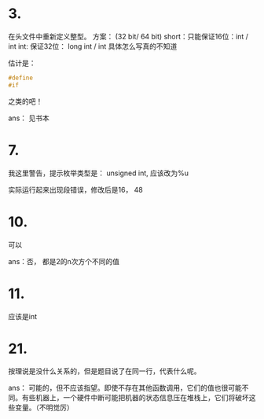 # 3. 
在头文件中重新定义整型。
方案： (32 bit/ 64 bit)
short：只能保证16位：int / int
int: 保证32位： long int / int
具体怎么写真的不知道

估计是：
```c
#define 
#if
```
之类的吧！

ans： 见书本

# 7.
我这里警告，提示枚举类型是： 
unsigned int, 应该改为%u

实际运行起来出现段错误，修改后是16， 48

# 10. 
可以

ans：否， 都是2的n次方个不同的值

# 11. 

应该是int


# 21.
按理说是没什么关系的，但是题目说了在同一行，代表什么呢。

ans：
可能的，但不应该指望。即使不存在其他函数调用，它们的值也很可能不同。有些机器上，一个硬件中断可能把机器的状态信息压在堆栈上，它们将破坏这些变量。（不明觉厉）